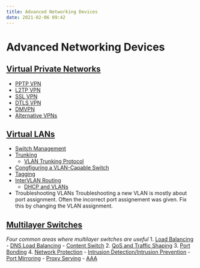 ```yaml
---
title: Advanced Networking Devices
date: 2021-02-06 09:42
---
```


# Advanced Networking Devices

## [Virtual Private Networks](2021-02-05--07-49-06Z--vpn.md)
* [PPTP VPN](2021-02-06--10-18-03Z--pptp_vpn.md)
* [L2TP VPN](2021-02-06--10-27-03Z--l2tp_vpn.md)
* [SSL VPN](2021-02-06--10-33-32Z--ssl_vpn.md)
* [DTLS VPN](2021-02-06--10-40-33Z--dtls_vpn.md)
* [DMVPN](2021-02-06--10-42-54Z--dmvpn.md)
* [Alternative VPNs](2021-02-06--10-44-42Z--alternative_vpns.md)

## [Virtual LANs](2021-02-06--11-07-41Z--vlan.md)
* [Switch Management](2021-02-06--10-59-07Z--switch_management.md)
* [Trunking](2021-02-06--11-14-13Z--trunking.md)
	+ [VLAN Trunking Protocol](2021-02-08--08-46-45Z--vlan_trunking_protocol.md)
* [Congfiguring a VLAN-Capable Switch](2021-02-08--08-27-21Z--congfiguring_a_vlan-capable_switch.md)
* [Tagging](2021-02-08--08-31-30Z--tagging.md)
* [InterVLAN Routing](2021-02-08--08-53-00Z--intervlan_routing.md)
	+ [DHCP and VLANs](2021-02-09--07-58-26Z--dhcp_and_vlans.md)
* Troubleshooting VLANs
	Troubleshooting a new VLAN is mostly about port assignment. Often the
	incorrect port assignement was given. Fix this by changing the VLAN
	assignment. 

## [Multilayer Switches](2021-02-09--08-05-54Z--multilayer_switches.md)
_Four common areas where multilayer switches are useful_
	1. [Load Balancing](2021-02-10--06-52-20Z--load_balancing.md)
		 - [DNS Load Balancing](2021-02-10--06-55-10Z--dns_load_balancing.md)
		 - [Content Switch](2021-02-10--06-57-29Z--content_switch.md)
	2. [QoS and Traffic Shaping](2021-02-10--07-03-16Z--qos_and_traffic_shaping.md)
	3. [Port Bonding](2021-02-10--07-08-01Z--port_bonding.md)
	4. [Network Protection](2021-02-10--07-13-06Z--network_protection.md)
		 - [Intrusion Detection/Intrusion Prevention](2021-02-10--07-15-27Z--intrusion_detection_intrusion_prevention.md)
		 - [Port Mirroring](2021-02-10--07-16-32Z--port_mirroring.md)
		 - [Proxy Serving](2021-02-10--07-16-54Z--proxy_serving.md) 
		 - [AAA](2021-02-05--06-25-36Z--aaa.md) 
